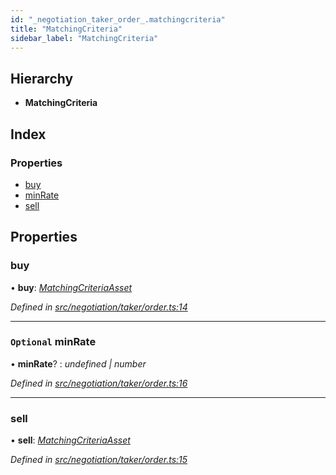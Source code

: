 ```yaml
---
id: "_negotiation_taker_order_.matchingcriteria"
title: "MatchingCriteria"
sidebar_label: "MatchingCriteria"
---
```


## Hierarchy

* **MatchingCriteria**

## Index

### Properties

* [buy](_negotiation_taker_order_.matchingcriteria.md#buy)
* [minRate](_negotiation_taker_order_.matchingcriteria.md#optional-minrate)
* [sell](_negotiation_taker_order_.matchingcriteria.md#sell)

## Properties

###  buy

• **buy**: *[MatchingCriteriaAsset](_negotiation_taker_order_.matchingcriteriaasset.md)*

*Defined in [src/negotiation/taker/order.ts:14](https://github.com/comit-network/comit-js-sdk/blob/ee6360f/src/negotiation/taker/order.ts#L14)*

___

### `Optional` minRate

• **minRate**? : *undefined | number*

*Defined in [src/negotiation/taker/order.ts:16](https://github.com/comit-network/comit-js-sdk/blob/ee6360f/src/negotiation/taker/order.ts#L16)*

___

###  sell

• **sell**: *[MatchingCriteriaAsset](_negotiation_taker_order_.matchingcriteriaasset.md)*

*Defined in [src/negotiation/taker/order.ts:15](https://github.com/comit-network/comit-js-sdk/blob/ee6360f/src/negotiation/taker/order.ts#L15)*
